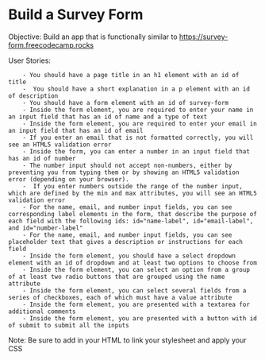 # Build a Survey Form
Objective: Build an app that is functionally similar to https://survey-form.freecodecamp.rocks

User Stories:

        - You should have a page title in an h1 element with an id of title
        -  You should have a short explanation in a p element with an id of description
        - You should have a form element with an id of survey-form
        - Inside the form element, you are required to enter your name in an input field that has an id of name and a type of text
        - Inside the form element, you are required to enter your email in an input field that has an id of email
        - If you enter an email that is not formatted correctly, you will see an HTML5 validation error
        - Inside the form, you can enter a number in an input field that has an id of number
        - The number input should not accept non-numbers, either by preventing you from typing them or by showing an HTML5 validation error (depending on your browser).
        -  If you enter numbers outside the range of the number input, which are defined by the min and max attributes, you will see an HTML5 validation error
        - For the name, email, and number input fields, you can see corresponding label elements in the form, that describe the purpose of each field with the following ids: id="name-label", id="email-label", and id="number-label"
        - For the name, email, and number input fields, you can see placeholder text that gives a description or instructions for each field
        - Inside the form element, you should have a select dropdown element with an id of dropdown and at least two options to choose from
        - Inside the form element, you can select an option from a group of at least two radio buttons that are grouped using the name attribute
        - Inside the form element, you can select several fields from a series of checkboxes, each of which must have a value attribute
        - Inside the form element, you are presented with a textarea for additional comments
        - Inside the form element, you are presented with a button with id of submit to submit all the inputs

  
Note: Be sure to add <link rel="stylesheet" href="styles.css"> in your HTML to link your stylesheet and apply your CSS

